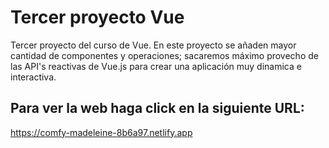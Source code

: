 # Tercer proyecto Vue

Tercer proyecto del curso de Vue. En este proyecto se añaden mayor cantidad de componentes y operaciones; sacaremos máximo provecho de las API's reactivas de Vue.js para crear una aplicación muy dinamica e interactiva.

## Para ver la web haga click en la siguiente URL:

https://comfy-madeleine-8b6a97.netlify.app
